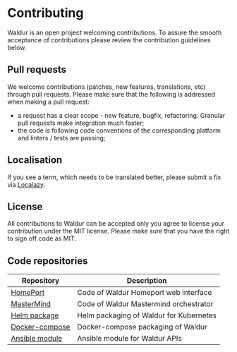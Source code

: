 # Contributing

Waldur is an open project welcoming contributions. To assure the smooth acceptance of contributions please review
the contribution guidelines below.

## Pull requests

We welcome contributions (patches, new features, translations, etc) through pull requests. Please make sure that the
following is addressed when making a pull request:

- a request has a clear scope - new feature, bugfix, refactoring. Granular pull requests make integration much faster;
- the code is following code conventions of the corresponding platform and linters / tests are passing;

## Localisation

If you see a term, which needs to be translated better, please submit a fix via [Localazy](https://localazy.com/p/waldur-homeport).

## License

All contributions to Waldur can be accepted only you agree to license your contribution under the MIT license.
Please make sure that you have the right to sign off code as MIT.

## Code repositories

| Repository  | Description                          |
| ----------- | ------------------------------------ |
| [HomePort](https://github.com/waldur/waldur-homeport) | Code of Waldur Homeport web interface  |
| [MasterMind](https://github.com/waldur/waldur-mastermind) | Code of Waldur Mastermind orchestrator  |
| [Helm package](https://github.com/waldur/waldur-helm) | Helm packaging of Waldur for Kubernetes  |
| [Docker-compose](https://github.com/waldur/waldur-docker-compose) | Docker-compose packaging of Waldur |
| [Ansible module](https://github.com/waldur/ansible-waldur-module) | Ansible module for Waldur APIs |
